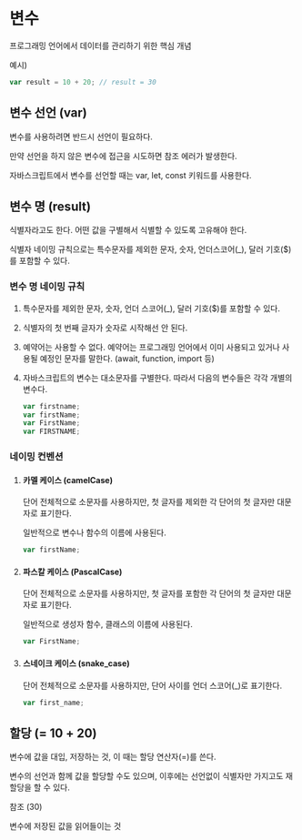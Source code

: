 # 변수

프로그래밍 언어에서 데이터를 관리하기 위한 핵심 개념

예시)

```javascript
var result = 10 + 20; // result = 30
```

## 변수 선언 (var)

변수를 사용하려면 반드시 선언이 필요하다.

만약 선언을 하지 않은 변수에 접근을 시도하면 참조 에러가 발생한다.

자바스크립트에서 변수를 선언할 때는 var, let, const 키워드를 사용한다.

## 변수 명 (result)

식별자라고도 한다. 어떤 값을 구별해서 식별할 수 있도록 고유해야 한다.

식별자 네이밍 규칙으로는 특수문자를 제외한 문자, 숫자, 언더스코어(\_), 달러 기호($)를 포함할 수 있다.

### 변수 명 네이밍 규칙

1. 특수문자를 제외한 문자, 숫자, 언더 스코어(\_), 달러 기호($)를 포함할 수 있다.

2. 식별자의 첫 번째 글자가 숫자로 시작해선 안 된다.

3. 예약어는 사용할 수 없다. 예약어는 프로그래밍 언어에서 이미 사용되고 있거나 사용될 예정인 문자를 말한다. (await, function, import 등)

4. 자바스크립트의 변수는 대소문자를 구별한다. 따라서 다음의 변수들은 각각 개별의 변수다.

   ```javascript
   var firstname;
   var firstName;
   var FirstName;
   var FIRSTNAME;
   ```

### 네이밍 컨벤션

1. #### 카멜 케이스 (camelCase)

   단어 전체적으로 소문자를 사용하지만, 첫 글자를 제외한 각 단어의 첫 글자만 대문자로 표기한다.

   일반적으로 변수나 함수의 이름에 사용된다.

   ```javascript
   var firstName;
   ```

2. #### 파스칼 케이스 (PascalCase)

   단어 전체적으로 소문자를 사용하지만, 첫 글자를 포함한 각 단어의 첫 글자만 대문자로 표기한다.

   일반적으로 생성자 함수, 클래스의 이름에 사용된다.

   ```javascript
   var FirstName;
   ```

3. #### 스네이크 케이스 (snake_case)

   단어 전체적으로 소문자를 사용하지만, 단어 사이를 언더 스코어(\_)로 표기한다.

   ```javascript
   var first_name;
   ```

## 할당 (= 10 + 20)

변수에 값을 대입, 저장하는 것, 이 때는 할당 연산자(=)를 쓴다.

변수의 선언과 함께 값을 할당할 수도 있으며, 이후에는 선언없이 식별자만 가지고도 재할당을 할 수 있다.

참조 (30)

변수에 저장된 값을 읽어들이는 것
